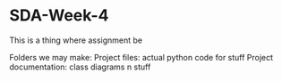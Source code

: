 # SDA-Week-4
This is a thing where assignment be

Folders we may make:
Project files:            actual python code for stuff
Project documentation:    class diagrams n stuff
